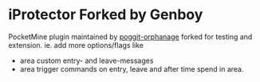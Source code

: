# iProtector Forked by Genboy
PocketMine plugin maintained by [poggit-orphanage](https://github.com/poggit-orphanage/iProtector) forked for testing and extension.
ie. add more options/flags like 
- area custom entry- and leave-messages
- area trigger commands on entry, leave and after time spend in area.

